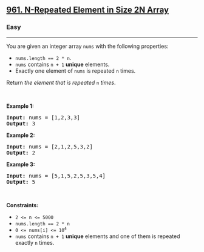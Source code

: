 <h2><a href="https://leetcode.com/problems/n-repeated-element-in-size-2n-array/">961. N-Repeated Element in Size 2N Array</a></h2><h3>Easy</h3><hr><div style="user-select: auto;"><p style="user-select: auto;">You are given an integer array <code style="user-select: auto;">nums</code> with the following properties:</p>

<ul style="user-select: auto;">
	<li style="user-select: auto;"><code style="user-select: auto;">nums.length == 2 * n</code>.</li>
	<li style="user-select: auto;"><code style="user-select: auto;">nums</code> contains <code style="user-select: auto;">n + 1</code> <strong style="user-select: auto;">unique</strong> elements.</li>
	<li style="user-select: auto;">Exactly one element of <code style="user-select: auto;">nums</code> is repeated <code style="user-select: auto;">n</code> times.</li>
</ul>

<p style="user-select: auto;">Return <em style="user-select: auto;">the element that is repeated </em><code style="user-select: auto;">n</code><em style="user-select: auto;"> times</em>.</p>

<p style="user-select: auto;">&nbsp;</p>
<p style="user-select: auto;"><strong style="user-select: auto;">Example 1:</strong></p>
<pre style="user-select: auto;"><strong style="user-select: auto;">Input:</strong> nums = [1,2,3,3]
<strong style="user-select: auto;">Output:</strong> 3
</pre><p style="user-select: auto;"><strong style="user-select: auto;">Example 2:</strong></p>
<pre style="user-select: auto;"><strong style="user-select: auto;">Input:</strong> nums = [2,1,2,5,3,2]
<strong style="user-select: auto;">Output:</strong> 2
</pre><p style="user-select: auto;"><strong style="user-select: auto;">Example 3:</strong></p>
<pre style="user-select: auto;"><strong style="user-select: auto;">Input:</strong> nums = [5,1,5,2,5,3,5,4]
<strong style="user-select: auto;">Output:</strong> 5
</pre>
<p style="user-select: auto;">&nbsp;</p>
<p style="user-select: auto;"><strong style="user-select: auto;">Constraints:</strong></p>

<ul style="user-select: auto;">
	<li style="user-select: auto;"><code style="user-select: auto;">2 &lt;= n &lt;= 5000</code></li>
	<li style="user-select: auto;"><code style="user-select: auto;">nums.length == 2 * n</code></li>
	<li style="user-select: auto;"><code style="user-select: auto;">0 &lt;= nums[i] &lt;= 10<sup style="user-select: auto;">4</sup></code></li>
	<li style="user-select: auto;"><code style="user-select: auto;">nums</code> contains <code style="user-select: auto;">n + 1</code> <strong style="user-select: auto;">unique</strong> elements and one of them is repeated exactly <code style="user-select: auto;">n</code> times.</li>
</ul>
</div>